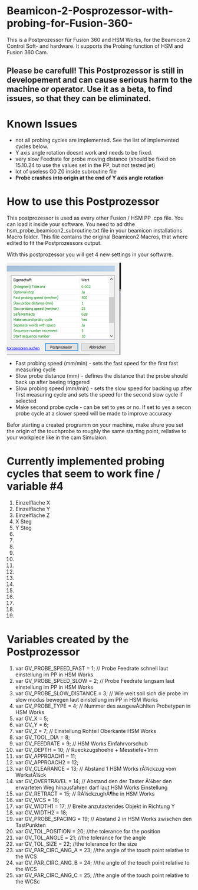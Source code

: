# Beamicon-2-Posprozessor-with-probing-for-Fusion-360-
This is a Postprozessor für Fusion 360 and HSM Works, for the Beamicon 2 Control Soft- and hardware. It supports the Probing function of HSM and Fusion 360 Cam.

## Please be carefull! This Postprozessor is still in developement and can cause serious harm to the machine or operator. Use it as a beta, to find issues, so that they can be eliminated.

# Known Issues

- not all probing cycles are implemented. See the list of implemented cycles below.
- Y axis angle rotation doesnt work and needs to be fixed.
- very slow Feedrate for probe moving distance (should be fixed on 15.10.24 to use the values set in the PP, but not tested jet)
- lot of useless G0 Z0 inside subroutine file
- <b>Probe crashes into origin at the end of Y axis angle rotation</b>


# How to use this Postprozessor

This postprozessor is used as every other Fusion / HSM PP .cps file.
You can load it inside your software. You need to ad dthe hsm_probe_beamicon2_subroutine.txt file in your beamicon installations Macro folder.
This file contains the original Beamicon2 Macros, that where edited to fit the Postprozessors output.

With this postprozessor you will get 4 new settings in your software.

<a href="" target="blank"><img align="center" src="/images/hsmworks_pp_settings.PNG" height="250" /></a>

<ul>
    <li>Fast probing speed (mm/min) - sets the fast speed for the first fast measuring cycle</li>
    <li>Slow probe distance (mm)    - defines the distance that the probe should back up after beeing triggered</li>
    <li>Slow probing speed (mm/min) - sets the slow speed for backing up after first measuring cycle and sets the speed for the second slow cycle if selected</li>
    <li>Make second probe cycle     - can be set to yes or no. If set to yes a secon probe cycle at a slower speed will be made to improve accuracy</li>
</ul>

Befor starting a created programm on your machine, make shure you set the origin of the touchprobe to roughly the same starting point, rellative to your workpiece like in the cam Simulaion.




# Currently implemented probing cycles that seem to work fine / variable #4
<ol>
    <li>Einzelfläche X</li>
    <li>Einzelfläche Y</li>
    <li>Einzelfläche Z</li>
    <li>X Steg</li>
    <li>Y Steg</li>
    <li></li>
    <li></li>
    <li></li>
    <li></li>
    <li></li>
    <li></li>
    <li></li>
    <li></li>
    <li></li>
    <li></li>
    <li></li>
    <li></li>
    <li></li>
    <li></li>
</ol>

# Variables created by the Postprozessor

<ol>
<li>var GV_PROBE_SPEED_FAST = 1; // Probe Feedrate schnell laut einstellung im PP in HSM Works</li>
<li>var GV_PROBE_SPEED_SLOW = 2; // Probe Feedrate langsam laut einstellung im PP in HSM Works</li>
<li>var GV_PROBE_SLOW_DISTANCE = 3; // Wie weit soll sich die probe im slow modus bewegen laut einstellung im PP in HSM Works</li>
<li>var GV_PROBE_TYPE = 4; // Nummer des ausgewÃ¤hlten Probetypen in HSM Works</li>
<li>var GV_X = 5; </li>
<li>var GV_Y = 6; </li>
<li>var GV_Z = 7; // Einstellung Rohteil Oberkante HSM Works</li>
<li>var GV_TOOL_DIA = 8;</li>
<li>var GV_FEEDRATE = 9; // HSM Works Einfahrvorschub</li>
<li>var GV_DEPTH = 10; // Rueckzugshoehe + Messtiefe+1mm</li>
<li>var GV_APPROACH1 = 11;</li>
<li>var GV_APPROACH2 = 12;</li>
<li>var GV_CLEARANCE = 13; // Abstand 1 HSM Works rÃ¼ckzug vom WerkstÃ¼ck</li>
<li>var GV_OVERTRAVEL = 14; // Abstand den der Taster Ã¼ber den erwarteten Weg hinausfahren darf laut HSM Works Einstellung</li>
<li>var GV_RETRACT = 15; // RÃ¼ckzughÃ¶he in HSM Works</li>
<li>var GV_WCS = 16;</li>
<li>var GV_WIDTH1 = 17; // Breite anzutastendes Objekt in Richtung Y</li>
<li>var GV_WIDTH2 = 18;</li>
<li>var GV_PROBE_SPACING = 19; // Abstand 2 in HSM Works zwischen den TastPunkten</li>
<li>var GV_TOL_POSITION = 20;  //the tolerance for the position</li>
<li>var GV_TOL_ANGLE = 21;  //the tolerance for the angle</li>
<li>var GV_TOL_SIZE = 22;  //the tolerance for the size</li>
<li>var GV_PAR_CIRC_ANG_A = 23; //the angle of the touch point relative to the WCS</li>
<li>var GV_PAR_CIRC_ANG_B = 24; //the angle of the touch point relative to the WCS</li>
<li>var GV_PAR_CIRC_ANG_C = 25; //the angle of the touch point relative to the WCSc</li>

</ol>
